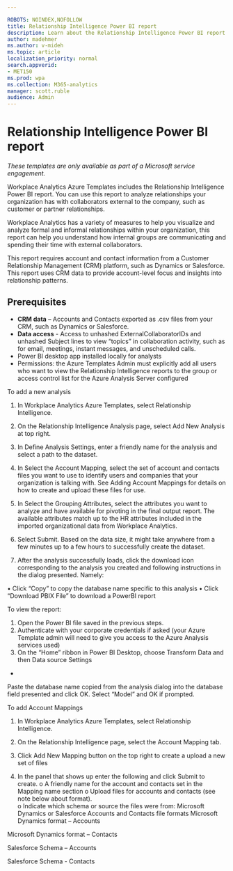 ```yaml
---

ROBOTS: NOINDEX,NOFOLLOW
title: Relationship Intelligence Power BI report 
description: Learn about the Relationship Intelligence Power BI report included in Workplace Analytics Azure Templates and how to use it
author: madehmer
ms.author: v-mideh
ms.topic: article
localization_priority: normal 
search.appverid: 
- MET150
ms.prod: wpa
ms.collection: M365-analytics
manager: scott.ruble
audience: Admin
---
```


# Relationship Intelligence Power BI report

_These templates are only available as part of a Microsoft service engagement._

Workplace Analytics Azure Templates includes the Relationship Intelligence Power BI report. You can use this report to analyze relationships your organization has with collaborators external to the company, such as customer or partner relationships.

Workplace Analytics has a variety of measures to help you visualize and analyze formal and informal relationships within your organization, this report can help you understand how internal groups are communicating and spending their time with external collaborators.

This report requires account and contact information from a Customer Relationship Management (CRM) platform, such as Dynamics or Salesforce. This report uses CRM data to provide account-level focus and insights into relationship patterns.

## Prerequisites
  
* **CRM data** –  Accounts and Contacts exported as .csv files from your CRM, such as Dynamics or Salesforce.
* **Data access** - Access to unhashed ExternalCollaboratorIDs and unhashed Subject lines to view “topics” in collaboration activity, such as for email, meetings, instant messages, and unscheduled calls.
* Power BI desktop app installed locally for analysts
* Permissions: the Azure Templates Admin must explicitly add all users who want to view the Relationship Intelligence reports to the group or access control list for the Azure Analysis Server configured 
 
To add a new analysis
1.	In Workplace Analytics Azure Templates, select Relationship Intelligence.
2.	On the Relationship Intelligence Analysis page, select Add New Analysis at top right.
3.	In Define Analysis Settings, enter a friendly name for the analysis and select a path to the dataset.

4.	In Select the Account Mapping, select the set of account and contacts files you want to use to identify users and companies that your organization is talking with.  See Adding Account Mappings for details on how to create and upload these files for use.
5.	In Select the Grouping Attributes, select the attributes you want to analyze and have available for pivoting in the final output report.  The available attributes match up to the HR attributes included in the imported organizational data from Workplace Analytics.


6.	Select Submit. Based on the data size, it might take anywhere from a few minutes up to a few hours to successfully create the dataset.
7.	After the analysis successfully loads, click the download icon corresponding to the analysis you created and following instructions in the dialog presented. Namely:
  

•	Click “Copy” to copy the database name specific to this analysis 
•	Click “Download PBIX File” to download a PowerBI report

To view the report:
1.   Open the Power BI file saved in the previous steps.
2.  Authenticate with your corporate credentials if asked (your Azure Template admin will need to give you access to the Azure Analysis services used)
3.  On the “Home” ribbon in Power BI Desktop, choose Transform Data and then Data source Settings  
-	 

Paste the database name copied from the analysis dialog into the database field presented and click OK.  Select “Model” and OK if prompted.



To add Account Mappings
1.	In Workplace Analytics Azure Templates, select Relationship Intelligence.
2.	On the Relationship Intelligence page, select the Account Mapping tab. 
3.	Click Add New Mapping button on the top right to create a upload a new set of files 
 
4.	In the panel that shows up enter the following and click Submit to create.
o	A friendly name for the account and contacts set in the Mapping name section
o	Upload files for accounts and contacts (see note below about format).   
o	Indicate which schema or source the files were from: Microsoft Dynamics or Salesforce
Accounts and Contacts file formats
Microsoft Dynamics format – Accounts
 
Microsoft Dynamics format – Contacts
 
Salesforce Schema – Accounts
 

Salesforce Schema - Contacts
 

